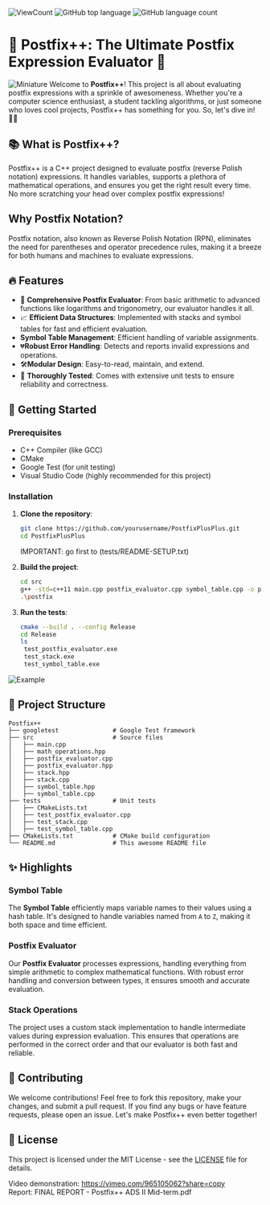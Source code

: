 ![ViewCount](https://views.whatilearened.today/views/github/angelaL8a/RPN-Postfix-Pro-Evaluator.svg?cache=remove)
![GitHub top language](https://img.shields.io/github/languages/top/angelaL8a/RPN-Postfix-Pro-Evaluator?style=flat)
![GitHub language count](https://img.shields.io/github/languages/count/angelaL8a/RPN-Postfix-Pro-Evaluator?style=flat)

# 🥳 Postfix++: The Ultimate Postfix Expression Evaluator 🚀

![Miniature](images/Picture.png)
Welcome to **Postfix++**! This project is all about evaluating postfix expressions with a sprinkle of awesomeness. Whether you're a computer science enthusiast, a student tackling algorithms, or just someone who loves cool projects, Postfix++ has something for you. So, let's dive in! 🏊‍♂️

## 📚 What is Postfix++?

Postfix++ is a C++ project designed to evaluate postfix (reverse Polish notation) expressions. It handles variables, supports a plethora of mathematical operations, and ensures you get the right result every time. No more scratching your head over complex postfix expressions!

## Why Postfix Notation?

Postfix notation, also known as Reverse Polish Notation (RPN), eliminates the need for parentheses and operator precedence rules, making it a breeze for both humans and machines to evaluate expressions.

## 🔥 Features

- 🧮 **Comprehensive Postfix Evaluator**: From basic arithmetic to advanced functions like logarithms and trigonometry, our evaluator handles it all.
- 📈 **Efficient Data Structures**: Implemented with stacks and symbol tables for fast and efficient evaluation.
- **Symbol Table Management**: Efficient handling of variable assignments.
- 💔**Robust Error Handling**: Detects and reports invalid expressions and operations.
- 🛠️**Modular Design**: Easy-to-read, maintain, and extend.
- 🧪 **Thoroughly Tested**: Comes with extensive unit tests to ensure reliability and correctness.

## 🚀 Getting Started

### Prerequisites

- C++ Compiler (like GCC)
- CMake
- Google Test (for unit testing)
- Visual Studio Code (highly recommended for this project)

### Installation

1. **Clone the repository**:

   ```bash
   git clone https://github.com/yourusername/PostfixPlusPlus.git
   cd PostfixPlusPlus
   ```

   IMPORTANT: go first to (tests/README-SETUP.txt)

2. **Build the project**:

   ```bash
   cd src
   g++ -std=c++11 main.cpp postfix_evaluator.cpp symbol_table.cpp -o postfix
   .\postfix
   ```

3. **Run the tests**:
   ```bash
   cmake --build . --config Release
   cd Release
   ls
    test_postfix_evaluator.exe
    test_stack.exe
    test_symbol_table.exe
   ```

![Example](images/example.png)

## 📂 Project Structure

```plaintext
Postfix++
├── googletest               # Google Test framework
├── src                      # Source files
│   ├── main.cpp
│   ├── math_operations.hpp
│   ├── postfix_evaluator.cpp
│   ├── postfix_evaluator.hpp
│   ├── stack.hpp
│   ├── stack.cpp
│   ├── symbol_table.hpp
│   ├── symbol_table.cpp
├── tests                    # Unit tests
│   ├── CMakeLists.txt
│   ├── test_postfix_evaluator.cpp
│   ├── test_stack.cpp
│   ├── test_symbol_table.cpp
├── CMakeLists.txt           # CMake build configuration
└── README.md                # This awesome README file
```

## ✨ Highlights

### Symbol Table

The **Symbol Table** efficiently maps variable names to their values using a hash table. It's designed to handle variables named from `A` to `Z`, making it both space and time efficient.

### Postfix Evaluator

Our **Postfix Evaluator** processes expressions, handling everything from simple arithmetic to complex mathematical functions. With robust error handling and conversion between types, it ensures smooth and accurate evaluation.

### Stack Operations

The project uses a custom stack implementation to handle intermediate values during expression evaluation. This ensures that operations are performed in the correct order and that our evaluator is both fast and reliable.

## 🤝 Contributing

We welcome contributions! Feel free to fork this repository, make your changes, and submit a pull request. If you find any bugs or have feature requests, please open an issue. Let's make Postfix++ even better together!

## 📄 License

This project is licensed under the MIT License - see the [LICENSE](LICENSE) file for details.

Video demonstration: https://vimeo.com/965105062?share=copy  
Report: FINAL REPORT - Postfix++ ADS II Mid-term.pdf

